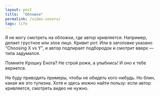 ```yaml
---
layout: post
title:  "Обложки"
permalink: /video-covers/
tags: life
---
```


Я не могу смотреть на обложки, где автор кривляется. Например, делает грустное
или злое лицо. Кривит рот. Или в заголовке указано "Choosing X vs Y", и автор
подпирает подбородок и смотрит вверх — типа задумался.

Помните Крошку Енота? Не строй рожи, а улыбнись! И оно к тебе вернется.

Не буду приводить примеры, чтобы не обидеть кого-нибудь. Но блин, какая же это
тупизна. Хотя и здесь можно найти пользу: если автор кривляется, смотреть видео
не нужно.
